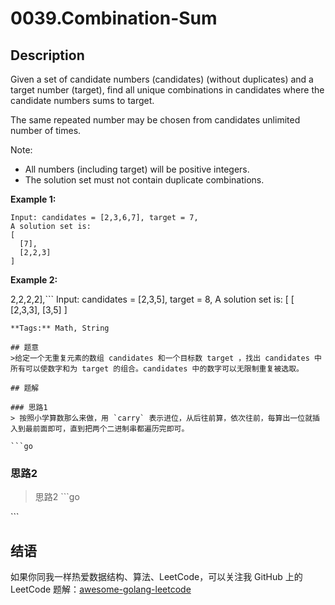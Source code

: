 # 0039.Combination-Sum

## Description

Given a set of candidate numbers \(candidates\) \(without duplicates\) and a target number \(target\), find all unique combinations in candidates where the candidate numbers sums to target.

The same repeated number may be chosen from candidates unlimited number of times.

Note:

* All numbers \(including target\) will be positive integers.
* The solution set must not contain duplicate combinations.

**Example 1:**

```text
Input: candidates = [2,3,6,7], target = 7,
A solution set is:
[
  [7],
  [2,2,3]
]
```

**Example 2:**

2,2,2,2\],\`\`\` Input: candidates = \[2,3,5\], target = 8, A solution set is: \[ \[ \[2,3,3\], \[3,5\] \]

```text
**Tags:** Math, String

## 题意
>给定一个无重复元素的数组 candidates 和一个目标数 target ，找出 candidates 中所有可以使数字和为 target 的组合。candidates 中的数字可以无限制重复被选取。

## 题解

### 思路1
> 按照小学算数那么来做，用 `carry` 表示进位，从后往前算，依次往前，每算出一位就插入到最前面即可，直到把两个二进制串都遍历完即可。

```go
```

### 思路2

> 思路2 \`\`\`go

\`\`\`

## 结语

如果你同我一样热爱数据结构、算法、LeetCode，可以关注我 GitHub 上的 LeetCode 题解：[awesome-golang-leetcode](https://github.com/kylesliu/awesome-golang-algorithm)

